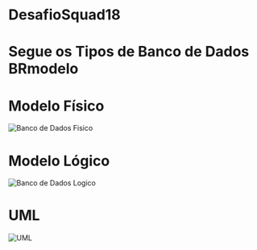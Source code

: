 # DesafioSquad18

<div><h1>Segue os Tipos de Banco de Dados BRmodelo</h1></div>
  
<div><h1>Modelo Físico</h1></div>

![Banco de Dados Fisico](https://github.com/Squad18Recode/DesafioSquad18/assets/141359733/15913f64-9cf1-444b-9acb-1f33a8306ff9)

<div><h1>Modelo Lógico</h1></div>

![Banco de Dados Logico](https://github.com/Squad18Recode/DesafioSquad18/assets/141359733/7f67abe7-de36-437c-bcf8-7d40cb04a280)

<div><h1>UML</h1></div>

![UML](https://github.com/Squad18Recode/DesafioSquad18/assets/141359733/320522c1-62f1-4bfd-93ea-b21d70db8520)
